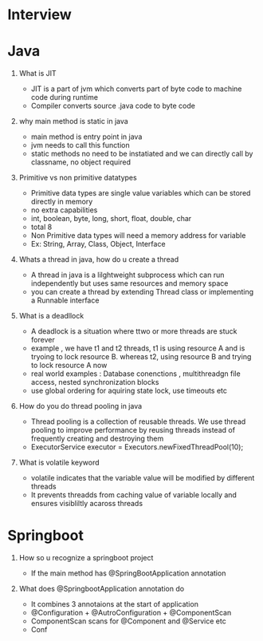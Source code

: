Interview
=========

# Java

1. What is JIT
   - JIT is a part of jvm which converts part of byte code to machine code during runtime
   - Compiler converts source .java code to byte code

2. why main method is static in java
    - main method is entry point in java
    - jvm needs to call this function
    - static methods no need to be instatiated and we can  directly call by classname, no object required

3. Primitive vs non primitive datatypes
    - Primitive data types are single value variables which can be stored directly in memory
    - no extra capabilities
    - int, boolean, byte, long, short, float, double, char
    - total 8
    - Non Primitive data types will need a memory address for variable
    - Ex: String, Array, Class, Object, Interface

4. Whats a thread in java, how do u create a thread
    - A thread in java is a lilghtweight subprocess which can run independently but uses same resources and memory space
    - you can create a thread by extending Thread class or implementing a Runnable interface

5. What is a deadllock
    - A deadlock is a situation where ttwo or more threads are stuck forever
    - example , we have t1 and t2 threads, t1 is using resource A and is tryoing to lock resource B. whereas t2, using resource B and trying to lock resource A now
    - real world examples : Database conenctions , multithreadgn file access, nested synchronization blocks
    - use global ordering for aquiring state lock,  use timeouts etc

6. How do you do thread pooling in java
    - Thread pooling is a collection of reusable threads. We use thread pooling to improve performance by reusing threads instead of frequently creating and destroying them
    - ExecutorService executor = Executors.newFixedThreadPool(10);

7. What is volatile keyword
   - volatile indicates that the variable value will be modified by different threads
   - It prevents threadds from caching value of variable locally and ensures visibliltly acaross threads


# Springboot

1. How so u recognize a springboot project
   - If the main method has @SpringBootApplication annotation

2. What does @SpringbootApplication annotation do
    - It combines 3 annotaions at the start of application
    - @Configuration + @AutroConfiguration + @ComponentScan
    - ComponentScan scans  for @Component and @Service etc
    - Conf